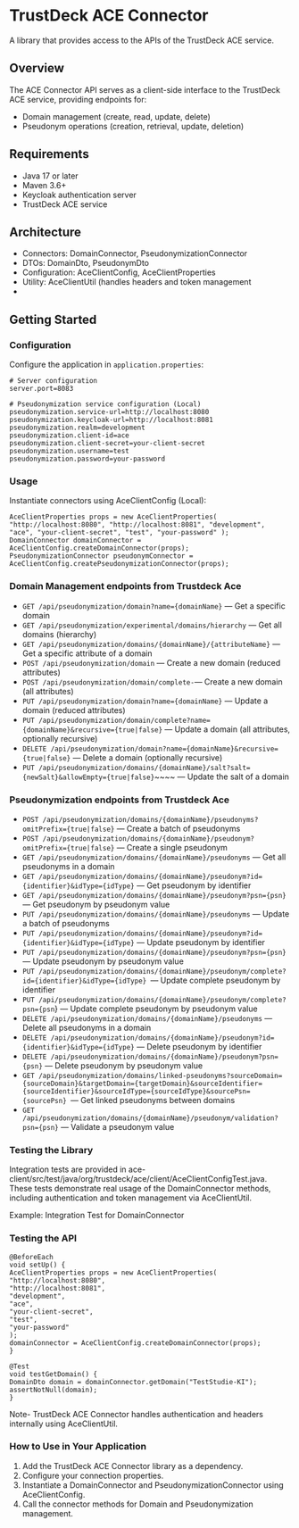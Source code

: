 # TrustDeck ACE Connector
A library that provides access to the APIs of the TrustDeck ACE service.

## Overview

The ACE Connector API serves as a client-side interface to the TrustDeck ACE service, providing endpoints for:

- Domain management (create, read, update, delete)
- Pseudonym operations (creation, retrieval, update, deletion)

## Requirements

- Java 17 or later
- Maven 3.6+
- Keycloak authentication server
- TrustDeck ACE service

## Architecture
-  Connectors: DomainConnector, PseudonymizationConnector
-  DTOs: DomainDto, PseudonymDto
-  Configuration: AceClientConfig, AceClientProperties
-  Utility: AceClientUtil (handles headers and token management
- 
## Getting Started

### Configuration

Configure the application in `application.properties`:

```properties
# Server configuration
server.port=8083

# Pseudonymization service configuration (Local)
pseudonymization.service-url=http://localhost:8080
pseudonymization.keycloak-url=http://localhost:8081
pseudonymization.realm=development
pseudonymization.client-id=ace
pseudonymization.client-secret=your-client-secret
pseudonymization.username=test
pseudonymization.password=your-password
```

### Usage

Instantiate connectors using AceClientConfig (Local):

`AceClientProperties props = new AceClientProperties(
    "http://localhost:8080",
    "http://localhost:8081",
    "development",
    "ace",
    "your-client-secret",
    "test",
    "your-password"
    );
 DomainConnector domainConnector = AceClientConfig.createDomainConnector(props);
 PseudonymizationConnector pseudonymConnector = AceClientConfig.createPseudonymizationConnector(props);`

### Domain Management endpoints from Trustdeck Ace

- `GET /api/pseudonymization/domain?name={domainName}` — Get a specific domain
- `GET /api/pseudonymization/experimental/domains/hierarchy` — Get all domains (hierarchy)
- `GET /api/pseudonymization/domains/{domainName}/{attributeName}` — Get a specific attribute of a domain
- `POST /api/pseudonymization/domain` — Create a new domain (reduced attributes)
- `POST /api/pseudonymization/domain/complete-`— Create a new domain (all attributes)
- `PUT /api/pseudonymization/domain?name={domainName}` — Update a domain (reduced attributes)
- `PUT /api/pseudonymization/domain/complete?name={domainName}&recursive={true|false}` — Update a domain (all attributes, optionally recursive)
- `DELETE /api/pseudonymization/domain?name={domainName}&recursive={true|false}` — Delete a domain (optionally recursive)
- `PUT /api/pseudonymization/domains/{domainName}/salt?salt={newSalt}&allowEmpty={true|false}`~~~~ — Update the salt of a domain
### Pseudonymization endpoints from Trustdeck Ace

- `POST /api/pseudonymization/domains/{domainName}/pseudonyms?omitPrefix={true|false}` — Create a batch of pseudonyms
- `POST /api/pseudonymization/domains/{domainName}/pseudonym?omitPrefix={true|false}` — Create a single pseudonym
- `GET /api/pseudonymization/domains/{domainName}/pseudonyms` — Get all pseudonyms in a domain
- `GET /api/pseudonymization/domains/{domainName}/pseudonym?id={identifier}&idType={idType}` — Get pseudonym by identifier
- `GET /api/pseudonymization/domains/{domainName}/pseudonym?psn={psn}` — Get pseudonym by pseudonym value
- `PUT /api/pseudonymization/domains/{domainName}/pseudonyms` — Update a batch of pseudonyms
- `PUT /api/pseudonymization/domains/{domainName}/pseudonym?id={identifier}&idType={idType}` — Update pseudonym by identifier
- `PUT /api/pseudonymization/domains/{domainName}/pseudonym?psn={psn}` — Update pseudonym by pseudonym value
- `PUT /api/pseudonymization/domains/{domainName}/pseudonym/complete?id={identifier}&idType={idType} `— Update complete pseudonym by identifier
- `PUT /api/pseudonymization/domains/{domainName}/pseudonym/complete?psn={psn`} — Update complete pseudonym by pseudonym value
- `DELETE /api/pseudonymization/domains/{domainName}/pseudonyms` — Delete all pseudonyms in a domain
- `DELETE /api/pseudonymization/domains/{domainName}/pseudonym?id={identifier}&idType={idType}` — Delete pseudonym by identifier
- `DELETE /api/pseudonymization/domains/{domainName}/pseudonym?psn={psn}` — Delete pseudonym by pseudonym value
- `GET /api/pseudonymization/domains/linked-pseudonyms?sourceDomain={sourceDomain}&targetDomain={targetDomain}&sourceIdentifier={sourceIdentifier}&sourceIdType={sourceIdType}&sourcePsn={sourcePsn} `— Get linked pseudonyms between domains
- `GET /api/pseudonymization/domains/{domainName}/pseudonym/validation?psn={psn}` — Validate a pseudonym value
### Testing the Library
  Integration tests are provided in ace-client/src/test/java/org/trustdeck/ace/client/AceClientConfigTest.java.
  These tests demonstrate real usage of the DomainConnector methods, including authentication and token management via AceClientUtil.

Example: Integration Test for DomainConnector

### Testing the API
    @BeforeEach
    void setUp() {
    AceClientProperties props = new AceClientProperties(
    "http://localhost:8080",
    "http://localhost:8081",
    "development",
    "ace",
    "your-client-secret",
    "test",
    "your-password"
    );
    domainConnector = AceClientConfig.createDomainConnector(props);
    }

    @Test
    void testGetDomain() {
    DomainDto domain = domainConnector.getDomain("TestStudie-KI");
    assertNotNull(domain);
    }


Note- TrustDeck ACE Connector handles authentication and headers internally using AceClientUtil.

### How to Use in Your Application

1. Add the TrustDeck ACE Connector library as a dependency.
2. Configure your connection properties.
3. Instantiate a DomainConnector and PseudonymizationConnector using AceClientConfig.
4. Call the connector methods for Domain and Pseudonymization management.